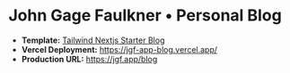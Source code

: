 # John Gage Faulkner • Personal Blog
- **Template:** [Tailwind Nextjs Starter Blog](https://github.com/timlrx/tailwind-nextjs-starter-blog)
- **Vercel Deployment:** https://jgf-app-blog.vercel.app/
- **Production URL:** https://jgf.app/blog
